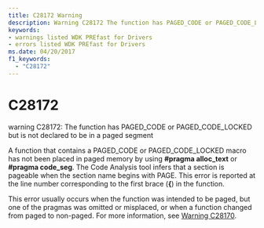 ```yaml
---
title: C28172 Warning
description: Warning C28172 The function has PAGED_CODE or PAGED_CODE_LOCKED but is not declared to be in a paged segment.
keywords:
- warnings listed WDK PREfast for Drivers
- errors listed WDK PREfast for Drivers
ms.date: 04/20/2017
f1_keywords: 
  - "C28172"
---
```


# C28172


warning C28172: The function has PAGED\_CODE or PAGED\_CODE\_LOCKED but is not declared to be in a paged segment

A function that contains a PAGED\_CODE or PAGED\_CODE\_LOCKED macro has not been placed in paged memory by using **\#pragma alloc\_text** or **\#pragma code\_seg**. The Code Analysis tool infers that a section is pageable when the section name begins with PAGE. This error is reported at the line number corresponding to the first brace (**{**) in the function.

This error usually occurs when the function was intended to be paged, but one of the pragmas was omitted or misplaced, or when a function changed from paged to non-paged. For more information, see [Warning C28170](28170-pageable-code-macro-not-found.md).

